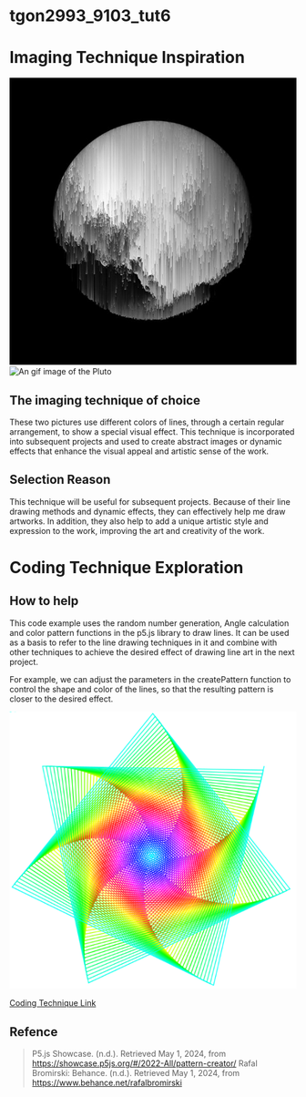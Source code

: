# tgon2993_9103_tut6
# Imaging Technique Inspiration
![An image of the Pluto](Assets/Pluto.jpg)
![An gif image of the Pluto](Assets/Ø.gif)

## The imaging technique of choice
These two pictures use different colors of lines, through a certain regular arrangement, to show a special visual effect. This technique is incorporated into subsequent projects and used to create abstract images or dynamic effects that enhance the visual appeal and artistic sense of the work.

## Selection Reason
This technique will be useful for subsequent projects. Because of their line drawing methods and dynamic effects, they can effectively help me draw artworks. In addition, they also help to add a unique artistic style and expression to the work, improving the art and creativity of the work.

# Coding Technique Exploration

## How to help
This code example uses the random number generation, Angle calculation and color pattern functions in the p5.js library to draw lines. It can be used as a basis to refer to the line drawing techniques in it and combine with other techniques to achieve the desired effect of drawing line art in the next project.

For example, we can adjust the parameters in the createPattern function to control the shape and color of the lines, so that the resulting pattern is closer to the desired effect.

![An image of Example](Assets/part_2.png)

[Coding Technique Link ](https://editor.p5js.org/ICantRemember/sketches/QqjpuLphA)

## Refence
> P5.js Showcase. (n.d.). Retrieved May 1, 2024, from https://showcase.p5js.org/#/2022-All/pattern-creator/
> Rafal Bromirski: Behance. (n.d.). Retrieved May 1, 2024, from https://www.behance.net/rafalbromirski